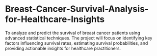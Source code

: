 # Breast-Cancer-Survival-Analysis-for-Healthcare-Insights
To analyze and predict the survival of breast cancer patients using advanced statistical techniques. The project will focus on identifying key factors influencing survival rates, estimating survival probabilities, and providing actionable insights for healthcare practitioners.

